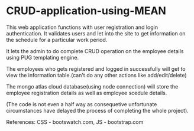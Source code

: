 # CRUD-application-using-MEAN

This web application functions with user registration and login authentication. It validates users and let into the site to get information on the schedule for a particular work period. 

It lets the admin to do complete CRUD operation on the employee details using PUG templating engine.

The employees who gets registered and logged in successfully will get to view the information table.(can't do any other actions like add/edit/delete)

The mongo atlas cloud database(using node connection) will store the employee registration details as well as employee scedule details.


(The code is not even a half way as consequetive unfortunate circumstances have delayed the process of completing the whole project).

References:
CSS - bootswatch.com, 
 JS  - bootstrap.com
  
